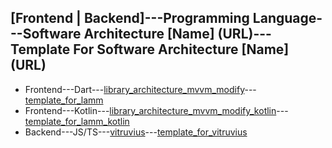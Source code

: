 ## [Frontend | Backend]---Programming Language---Software Architecture [Name] (URL)---Template For Software Architecture [Name] (URL)

- Frontend---Dart---[library_architecture_mvvm_modify](https://github.com/antonpichka/library_architecture_mvvm_modify)---[template_for_lamm](https://github.com/antonpichka/template_for_lamm)
- Frontend---Kotlin---[library_architecture_mvvm_modify_kotlin](https://github.com/antonpichka/library_architecture_mvvm_modify_kotlin)---[template_for_lamm_kotlin](https://github.com/antonpichka/template_for_lamm_kotlin)
- Backend---JS/TS---[vitruvius](https://github.com/antonpichka/vitruvius)---[template_for_vitruvius](https://github.com/antonpichka/template_for_vitruvius)
